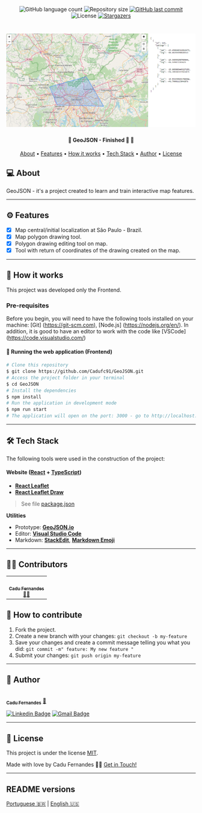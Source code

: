 <p align="center">
  <img alt="GitHub language count" src="https://img.shields.io/github/languages/count/cadufc91/GeoJSON?color=%2304D361">

  <img alt="Repository size" src="https://img.shields.io/github/repo-size/cadufc91/GeoJSON">
  
  <a href="https://github.com/cadufc91/GeoJSON/commits/master">
    <img alt="GitHub last commit" src="https://img.shields.io/github/last-commit/cadufc91/GeoJSON">
  </a>
    
   <img alt="License" src="https://img.shields.io/badge/license-MIT-brightgreen">
   <a href="https://github.com/cadufc91/GeoJSON/stargazers">
    <img alt="Stargazers" src="https://img.shields.io/github/stars/cadufc91/GeoJSON?style=social">
  </a>
  
 
</p>
<h1 align="center">
    <img alt="GeoJSON" title="#GeoJSON" src="./src/assets/thumb.jpg" />
</h1>

<h4 align="center"> 
	🚧  GeoJSON - Finished 🚀 🚧
</h4>

<p align="center">
 <a href="#-about">About</a> •
  <a href="#-features">Features</a> • 
 <a href="#-how-it-works">How it works</a> • 
 <a href="#-tech-stack">Tech Stack</a> • 
 <a href="#-author">Author</a> • 
 <a href="#-license">License</a>
</p>


## 💻 About

GeoJSON - it's a project created to learn and train interactive map features.

---

## ⚙️ Features

- [x] Map central/initial localization at São Paulo - Brazil.
- [x] Map polygon drawing tool.
- [x] Polygon drawing editing tool on map.
- [x] Tool with return of coordinates of the drawing created on the map.

---

## 🚀 How it works

This project was developed only the Frontend.

### Pre-requisites

Before you begin, you will need to have the following tools installed on your machine:
[Git] (https://git-scm.com), [Node.js] (https://nodejs.org/en/).
In addition, it is good to have an editor to work with the code like [VSCode] (https://code.visualstudio.com/)


#### 🧭 Running the web application (Frontend)

```bash
# Clone this repository
$ git clone https://github.com/Cadufc91/GeoJSON.git
# Access the project folder in your terminal
$ cd GeoJSON
# Install the dependencies
$ npm install
# Run the application in development mode
$ npm run start
# The application will open on the port: 3000 - go to http://localhost:3000
```

---

## 🛠 Tech Stack

The following tools were used in the construction of the project:

#### **Website**  ([React](https://reactjs.org/)  +  [TypeScript](https://www.typescriptlang.org/))

-   **[React Leaflet](https://react-leaflet.js.org/)**
-   **[React Leaflet Draw](https://github.com/alex3165/react-leaflet-draw)**

> See file  [package.json](https://github.com/cadufc91/GeoJSON/blob/master/web/package.json)

**Utilities**
-   Prototype:  **[GeoJSON.io](https://geojson.io/#map=2/0/20/)**  
-   Editor:  **[Visual Studio Code](https://code.visualstudio.com/)**
-   Markdown:  **[StackEdit](https://stackedit.io/)**,  **[Markdown Emoji](https://gist.github.com/rxaviers/7360908)**


---

## 👨‍💻 Contributors

<table>
  <tr>
    <td align="center"><a href="https://cadufc-portfolio.vercel.app/"><img style="border-radius: 50%;" src="https://avatars.githubusercontent.com/u/92037562?v=4" width="100px;" alt=""/><br /><sub><b>Cadu Fernandes</b></sub></a><br /><a href="https://cadufc-portfolio.vercel.app/">👨‍💻</a></td>
  </tr>
</table>

## 💪 How to contribute

1. Fork the project.
2. Create a new branch with your changes: `git checkout -b my-feature`
3. Save your changes and create a commit message telling you what you did: `git commit -m" feature: My new feature "`
4. Submit your changes: `git push origin my-feature`

---
## 🦸 Author

<a href="https://cadufc-portfolio.vercel.app/">
 <img style="border-radius: 50%;" src="https://avatars.githubusercontent.com/u/92037562?v=4" width="100px;" alt=""/>
 <br />
 <sub><b>Cadu Fernandes</b></sub></a> <a href="https://cadufc-portfolio.vercel.app/">🚀</a>
 <br />

 [![Linkedin Badge](https://img.shields.io/badge/-Cadu-blue?style=flat-square&logo=Linkedin&logoColor=white&link=https://www.linkedin.com/in/carloseduardo-fernandes/)](https://www.linkedin.com/in/carloseduardo-fernandes/) 
[![Gmail Badge](https://img.shields.io/badge/-fernandes.cadu@gmail.com-c14438?style=flat-square&logo=Gmail&logoColor=white&link=mailto:fernandes.cadu@gmail.com)](mailto:fernandes.cadu@gmail.com)

---

## 📝 License

This project is under the license [MIT](./LICENSE).

Made with love by Cadu Fernandes 👋🏽 [Get in Touch!](https://www.linkedin.com/in/carloseduardo-fernandes/)

---

##  README versions

[Portuguese 🇧🇷](./README.md)  |  [English 🇺🇸](./README-en.md) 
